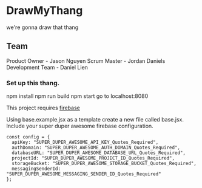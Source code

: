 # DrawMyThang
we're gonna draw that thang

## Team
Product Owner - Jason Nguyen 
Scrum Master - Jordan Daniels
Development Team - Daniel Lien 

### Set up this thang.
npm install
npm run build
npm start
go to localhost:8080

This project requires [firebase](https://firebase.google.com/)

Using base.example.jsx as a template create a new file called base.jsx. Include your super duper awesome firebase configuration.

```
const config = {
  apiKey: "SUPER_DUPER_AWESOME_API_KEY_Quotes_Required",
  authDomain: "SUPER_DUPER_AWESOME_AUTH_DOMAIN_Quotes_Required",
  databaseURL: "SUPER_DUPER_AWESOME_DATABASE_URL_Quotes_Required",
  projectId: "SUPER_DUPER_AWESOME_PROJECT_ID_Quotes_Required",
  storageBucket: "SUPER_DUPER_AWESOME_STORAGE_BUCKET_Quotes_Required",
  messagingSenderId: "SUPER_DUPER_AWESOME_MESSAGING_SENDER_ID_Quotes_Required"
};
```
